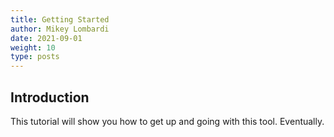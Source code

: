 ```yaml
---
title: Getting Started
author: Mikey Lombardi
date: 2021-09-01
weight: 10
type: posts
---
```


## Introduction

This tutorial will show you how to get up and going with this tool.
Eventually.
